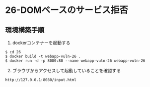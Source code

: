 # 26-DOMベースのサービス拒否

## 環境構築手順

1. dockerコンテナーを起動する

```
$ cd 26
$ docker build -t webapp-vuln-26 .
$ docker run -d -p 8080:80 --name webapp-vuln-26 webapp-vuln-26
```

2. ブラウザからアクセスして起動していることを確認する
```
http://127.0.0.1:8080/input.html
```
